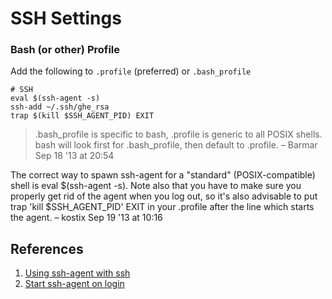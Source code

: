 # SSH Settings

### Bash (or other) Profile

Add the following to `.profile` (preferred) or `.bash_profile`
```
# SSH
eval $(ssh-agent -s)
ssh-add ~/.ssh/ghe_rsa
trap $(kill $SSH_AGENT_PID) EXIT
```

>.bash_profile is specific to bash, .profile is generic to all POSIX shells. bash will look first for .bash_profile, then default to .profile. – Barmar Sep 18 '13 at 20:54

The correct way to spawn ssh-agent for a "standard" (POSIX-compatible) shell is eval $(ssh-agent -s). Note also that you have to make sure you properly get rid of the agent when you log out, so it's also advisable to put trap 'kill $SSH_AGENT_PID' EXIT in your .profile after the line which starts the agent. – kostix Sep 19 '13 at 10:16 

## References

1. [Using ssh-agent with ssh](http://mah.everybody.org/docs/ssh)
1. [Start ssh-agent on login](https://stackoverflow.com/a/18915067/6146580)
